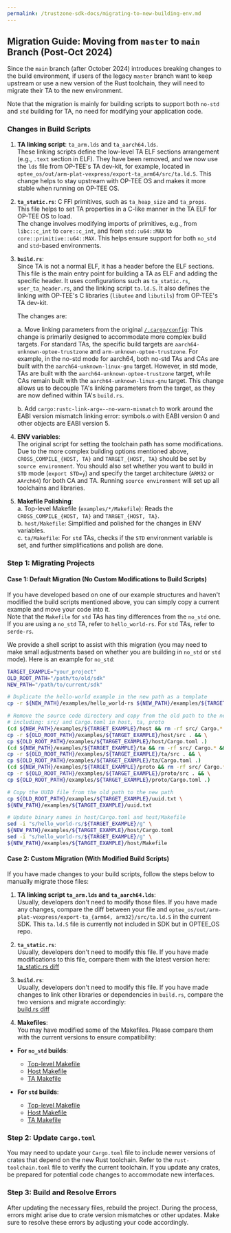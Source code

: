 ```yaml
---
permalink: /trustzone-sdk-docs/migrating-to-new-building-env.md
---
```


## Migration Guide: Moving from `master` to `main` Branch (Post-Oct 2024)

Since the `main` branch (after October 2024) introduces breaking changes 
to the build environment, if users of the legacy `master` branch want to 
keep upstream or use a new version of the Rust toolchain, they will need 
to migrate their TA to the new environment.

Note that the migration is mainly for building scripts to support both 
`no-std` and `std` building for TA, no need for modifying your application 
code.

### Changes in Build Scripts  

1. **TA linking script**: `ta_arm.lds` and `ta_aarch64.lds`.  
   These linking scripts define the low-level TA ELF sections arrangement 
   (e.g., `.text` section in ELF). They have been removed, and we now use 
   the `lds` file from OP-TEE's TA dev-kit, for example, located in 
   `optee_os/out/arm-plat-vexpress/export-ta_arm64/src/ta.ld.S`. This 
   change helps to stay upstream with OP-TEE OS and makes it more stable 
   when running on OP-TEE OS.

2. **`ta_static.rs`**: C FFI primitives, such as `ta_heap_size` and `ta_props`.  
   This file helps to set TA properties in a C-like manner in the TA ELF 
   for OP-TEE OS to load.  
   The change involves modifying imports of primitives, e.g., from 
   `libc::c_int` to `core::c_int`, and from `std::u64::MAX` to 
   `core::primitive::u64::MAX`. This helps ensure support for both `no_std` 
   and `std`-based environments.

3. **`build.rs`**:   
   Since TA is not a normal ELF, it has a header before the ELF sections.  
   This file is the main entry point for building a TA as ELF and adding 
   the specific header. It uses configurations such as `ta_static.rs`, 
   `user_ta_header.rs`, and the linking script `ta.ld.S`. It also defines 
   the linking with OP-TEE's C libraries (`libutee` and `libutils`) from 
   OP-TEE's TA dev-kit.
   
   The changes are:
   
   a. Move linking parameters from the original 
   [`/.cargo/config`](https://github.com/apache/incubator-teaclave-trustzone-sdk/blob/master/.cargo/config):
	This change is primarily designed to accommodate more complex build targets.
	For standard TAs, the specific build targets are `aarch64-unknown-optee-trustzone` 
	and `arm-unknown-optee-trustzone`.
	For example, in the no-std mode for aarch64, both no-std TAs and CAs are built 
	with the `aarch64-unknown-linux-gnu` target. However, in std mode, TAs are 
	built with the `aarch64-unknown-optee-trustzone` target, while CAs remain 
	built with the `aarch64-unknown-linux-gnu` target.
	This change allows us to decouple TA's linking parameters from the target, as 
	they are now defined within TA's `build.rs`.

   b. Add `cargo:rustc-link-arg=--no-warn-mismatch` to work around 
   the EABI version mismatch linking error: symbols.o with EABI version 0 
   and other objects are EABI version 5.  

5. **ENV variables**:  
   The original script for setting the toolchain path has some modifications. 
   Due to the more complex building options mentioned above, `CROSS_COMPILE_{HOST, TA}` 
   and `TARGET_{HOST, TA}` should be set by `source environment`. 
   You should also set whether you want to build in `STD` mode (`export STD=y`) 
   and specify the target architecture (`ARM32` or `AArch64`) for both CA and TA. 
   Running `source environment` will set up all toolchains and libraries.

6. **Makefile Polishing**:  
   a. Top-level Makefile (`examples/*/Makefile`): Reads the `CROSS_COMPILE_{HOST, TA}` 
   and `TARGET_{HOST, TA}`.  
   b. `host/Makefile`: Simplified and polished for the changes in ENV variables.  
   c. `ta/Makefile`: For `std` TAs, checks if the `STD` environment variable is set, 
   and further simplifications and polish are done.

### Step 1: Migrating Projects

#### Case 1: Default Migration (No Custom Modifications to Build Scripts)
If you have developed based on one of our example structures and haven't 
modified the build scripts mentioned above, you can simply copy a current 
example and move your code into it.  
Note that the `Makefile` for `std` TAs has tiny differences from the `no_std` 
one. If you are using a `no_std` TA, refer to `hello_world-rs`. For `std` TAs, 
refer to `serde-rs`.

We provide a shell script to assist with this migration (you may need to make 
small adjustments based on whether you are building in `no_std` or `std` mode). 
Here is an example for `no_std`:

```bash
TARGET_EXAMPLE="your_project"
OLD_ROOT_PATH="/path/to/old/sdk"
NEW_PATH="/path/to/current/sdk"

# Duplicate the hello-world example in the new path as a template
cp -r ${NEW_PATH}/examples/hello_world-rs ${NEW_PATH}/examples/${TARGET_EXAMPLE}

# Remove the source code directory and copy from the old path to the new path
# including: src/ and Cargo.toml in host, ta, proto
(cd ${NEW_PATH}/examples/${TARGET_EXAMPLE}/host && rm -rf src/ Cargo.* && \
cp -r ${OLD_ROOT_PATH}/examples/${TARGET_EXAMPLE}/host/src . && \
cp ${OLD_ROOT_PATH}/examples/${TARGET_EXAMPLE}/host/Cargo.toml .)
(cd ${NEW_PATH}/examples/${TARGET_EXAMPLE}/ta && rm -rf src/ Cargo.* && \
cp -r ${OLD_ROOT_PATH}/examples/${TARGET_EXAMPLE}/ta/src . && \
cp ${OLD_ROOT_PATH}/examples/${TARGET_EXAMPLE}/ta/Cargo.toml .)
(cd ${NEW_PATH}/examples/${TARGET_EXAMPLE}/proto && rm -rf src/ Cargo.* && \
cp -r ${OLD_ROOT_PATH}/examples/${TARGET_EXAMPLE}/proto/src . && \
cp ${OLD_ROOT_PATH}/examples/${TARGET_EXAMPLE}/proto/Cargo.toml .)

# Copy the UUID file from the old path to the new path
cp ${OLD_ROOT_PATH}/examples/${TARGET_EXAMPLE}/uuid.txt \
${NEW_PATH}/examples/${TARGET_EXAMPLE}/uuid.txt

# Update binary names in host/Cargo.toml and host/Makefile
sed -i "s/hello_world-rs/${TARGET_EXAMPLE}/g" \
${NEW_PATH}/examples/${TARGET_EXAMPLE}/host/Cargo.toml
sed -i "s/hello_world-rs/${TARGET_EXAMPLE}/g" \
${NEW_PATH}/examples/${TARGET_EXAMPLE}/host/Makefile
```

#### Case 2: Custom Migration (With Modified Build Scripts)

If you have made changes to your build scripts, follow the steps below to 
manually migrate those files:

1. **TA linking script `ta_arm.lds` and `ta_aarch64.lds`**:  
	Usually, developers don't need to modify those files. If you have made any
	changes, compare the diff between your file and
	`optee_os/out/arm-plat-vexpress/export-ta_{arm64, arm32}/src/ta.ld.S` in the 
	current SDK.
  This `ta.ld.S` file is currently not included in SDK but in OPTEE_OS repo.

3. **`ta_static.rs`**:  
   Usually, developers don't need to modify this file. If you have made 
   modifications to this file, compare them with the latest version here:  
   [ta_static.rs diff](https://github.com/apache/incubator-teaclave-trustzone-sdk/compare/cd19ac2e1c3cb1a848d5131d4af8138d84be8708..9e3906e9d82f0471e96bf892afe0df37dd90a86e#diff-c0cdd7b28f558bd417069b8e60ed35b70ac1cd01e68e3c0ba6c7311a5a444e22)

4. **`build.rs`**:  
   Usually, developers don't need to modify this file. If you have made
   changes to link other libraries or dependencies in `build.rs`, compare
   the two versions and migrate accordingly:  
   [build.rs diff](https://github.com/apache/incubator-teaclave-trustzone-sdk/compare/cd19ac2e1c3cb1a848d5131d4af8138d84be8708..9e3906e9d82f0471e96bf892afe0df37dd90a86e#diff-c07432a8a8ecbc1f00799a2bd008bd8dcbba9d58fd0a9e5815b835e4ed425e86)

5. **Makefiles**:  
You may have modified some of the Makefiles. Please compare them 
with the current versions to ensure compatibility:

- **For `no_std` builds**:  
   - [Top-level Makefile](https://github.com/apache/incubator-teaclave-trustzone-sdk/compare/cd19ac2e1c3cb1a848d5131d4af8138d84be8708..dc1523cbcf6c716213854d9a16d39b8d498a9bb6#diff-df315bfec3c0b8e84c64b31e4450660ea66c33aa833f5b1b9d76250481c15887)  
   - [Host Makefile](https://github.com/apache/incubator-teaclave-trustzone-sdk/compare/cd19ac2e1c3cb1a848d5131d4af8138d84be8708..dc1523cbcf6c716213854d9a16d39b8d498a9bb6#diff-96468cc392cceb21806dbfb2dd24007d772f19992955ed81c4979a45f753378a)  
   - [TA Makefile](https://github.com/apache/incubator-teaclave-trustzone-sdk/compare/cd19ac2e1c3cb1a848d5131d4af8138d84be8708..dc1523cbcf6c716213854d9a16d39b8d498a9bb6#diff-29c530c8f83308f34fae9b3516015f07fa80c1b879cc9a8834c4dfaa497af1a5)

- **For `std` builds**:  
   - [Top-level Makefile](https://github.com/apache/incubator-teaclave-trustzone-sdk/compare/cd19ac2e1c3cb1a848d5131d4af8138d84be8708..dc1523cbcf6c716213854d9a16d39b8d498a9bb6#diff-15685120d44f0ca4ea11ac90799a621f19378cebf5b018792ebc25bee68c3824)  
   - [Host Makefile](https://github.com/apache/incubator-teaclave-trustzone-sdk/compare/cd19ac2e1c3cb1a848d5131d4af8138d84be8708..dc1523cbcf6c716213854d9a16d39b8d498a9bb6#diff-dfb3cbc25e6b4bad652b716b9d051c9fb7c45d2d8303caa936666774c49a624a)  
   - [TA Makefile](https://github.com/apache/incubator-teaclave-trustzone-sdk/compare/cd19ac2e1c3cb1a848d5131d4af8138d84be8708..dc1523cbcf6c716213854d9a16d39b8d498a9bb6#diff-e0618a8a49e0ac65dd1acd48a0108c280a3821bcfb233f46f4baa56c77369001)

### Step 2: **Update `Cargo.toml`**  
You may need to update your `Cargo.toml` file to include newer 
versions of crates that depend on the new Rust toolchain. Refer to 
the `rust-toolchain.toml` file to verify the current toolchain. If 
you update any crates, be prepared for potential code changes to 
accommodate new interfaces.

### Step 3: **Build and Resolve Errors**  
After updating the necessary files, rebuild the project. During the 
process, errors might arise due to crate version mismatches or 
other updates. Make sure to resolve these errors by adjusting your 
code accordingly.
